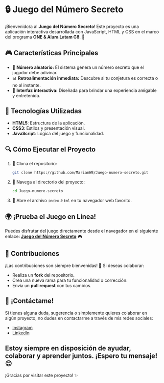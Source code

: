 # 🔒 Juego del Número Secreto

¡Bienvenido/a al **Juego del Número Secreto**! Este proyecto es una aplicación interactiva desarrollada con JavaScript, HTML y CSS en el marco del programa **ONE & Alura Latam G8**. 🌟

## 🎮 Características Principales

- 🔄 **Número aleatorio:** El sistema genera un número secreto que el jugador debe adivinar.
- 📊 **Retroalimentación inmediata:** Descubre si tu conjetura es correcta o no al instante.
- 🔹 **Interfaz interactiva:** Diseñada para brindar una experiencia amigable y entretenida.

## 🔧 Tecnologías Utilizadas

- **HTML5**: Estructura de la aplicación.
- **CSS3**: Estilos y presentación visual.
- **JavaScript**: Lógica del juego y funcionalidad.

## 🔍 Cómo Ejecutar el Proyecto

1. 🔑 Clona el repositorio:
   ```bash
   git clone https://github.com/MarianWB/Juego-numero-secreto.git
   ```
2. 🔄 Navega al directorio del proyecto:
   ```bash
   cd Juego-numero-secreto
   ```
3. 🔱 Abre el archivo `index.html` en tu navegador web favorito.

## 🌍 ¡Prueba el Juego en Línea!

Puedes disfrutar del juego directamente desde el navegador en el siguiente enlace: 
[**Juego del Número Secreto**](https://marianwb.github.io/Juego-numero-secreto/) 🎮

## 🚀 Contribuciones

¡Las contribuciones son siempre bienvenidas! 💖 Si deseas colaborar:
- Realiza un **fork** del repositorio.
- Crea una nueva rama para tu funcionalidad o corrección.
- Envía un **pull request** con tus cambios.

## 💬 ¡Contáctame!

Si tienes alguna duda, sugerencia o simplemente quieres colaborar en algún proyecto, no dudes en contactarme a través de mis redes sociales:

- [Instagram](https://www.instagram.com/ozmarian_/)
- [LinkedIn](https://www.linkedin.com/in/marianwb/)

Estoy siempre en disposición de ayudar, colaborar y aprender juntos. ¡Espero tu mensaje! 😊
---
¡Gracias por visitar este proyecto! ✨

